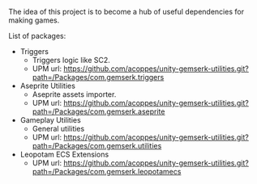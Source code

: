 The idea of this project is to become a hub of useful dependencies for making games.

List of packages: 

* Triggers
    - Triggers logic like SC2.
    - UPM url: https://github.com/acoppes/unity-gemserk-utilities.git?path=/Packages/com.gemserk.triggers
* Aseprite Utilities
    - Aseprite assets importer.
    - UPM url: https://github.com/acoppes/unity-gemserk-utilities.git?path=/Packages/com.gemserk.aseprite
* Gameplay Utilities
    - General utilities
    - UPM url: https://github.com/acoppes/unity-gemserk-utilities.git?path=/Packages/com.gemserk.utilities
* Leopotam ECS Extensions
    - UPM url: https://github.com/acoppes/unity-gemserk-utilities.git?path=/Packages/com.gemserk.leopotamecs